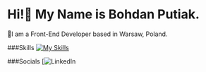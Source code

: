 # Hi!👋 My Name is Bohdan Putiak.
🚀I am a Front-End Developer based in Warsaw, Poland.

###Skills
[![My Skills](https://skillicons.dev/icons?i=html,css,javascript,react,python,django)](https://skillicons.dev)

###Socials
[![LinkedIn](https://www.linkedin.com/in/bohdan-putiak-2b39ba28a/)
